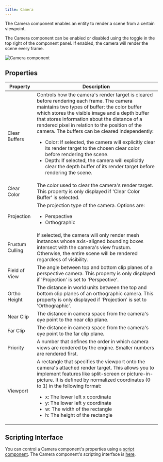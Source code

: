 ```yaml
---
title: Camera
---
```


The Camera component enables an entity to render a scene from a certain viewpoint.

The Camera component can be enabled or disabled using the toggle in the top right of the component panel. If enabled, the camera will render the scene every frame.

![Camera component](/img/user-manual/scenes/components/component-camera.png)

## Properties

| Property        | Description |
|-----------------|-------------|
| Clear Buffers   | Controls how the camera's render target is cleared before rendering each frame. The camera maintains two types of buffer: the color buffer which stores the visible image and a depth buffer that stores information about the distance of a rendered pixel in relation to the position of the camera. The buffers can be cleared independently: <ul><li>Color: If selected, the camera will explicitly clear its render target to the chosen clear color before rendering the scene.</li><li>Depth: If selected, the camera will explicitly clear the depth buffer of its render target before rendering the scene.</li></ul> |
| Clear Color     | The color used to clear the camera's render target.  This property is only displayed if 'Clear Color Buffer' is selected. |
| Projection      | The projection type of the camera. Options are: <ul><li>Perspective</li><li>Orthographic</li></ul> |
| Frustum Culling | If selected, the camera will only render mesh instances whose axis-aligned bounding boxes intersect with the camera's view frustum. Otherwise, the entire scene will be rendered regardless of visibility. |
| Field of View   | The angle between top and bottom clip planes of a perspective camera. This property is only displayed if 'Projection' is set to 'Perspective'. |
| Ortho Height    | The distance in world units between the top and bottom clip planes of an orthographic camera. This property is only displayed if 'Projection' is set to 'Orthographic'. |
| Near Clip       | The distance in camera space from the camera's eye point to the near clip plane. |
| Far Clip        | The distance in camera space from the camera's eye point to the far clip plane. |
| Priority        | A number that defines the order in which camera views are rendered by the engine. Smaller numbers are rendered first. |
| Viewport        | A rectangle that specifies the viewport onto the camera's attached render target. This allows you to implement features like split-screen or picture-in-picture. It is defined by normalized coordinates (0 to 1) in the following format: <ul><li>x: The lower left x coordinate</li><li>y: The lower left y coordinate</li><li>w: The width of the rectangle</li><li>h: The height of the rectangle</li></ul> |

## Scripting Interface

You can control a Camera component's properties using a [script component][2]. The Camera component's scripting interface is [here][3].

[2]: /user-manual/scenes/components/script
[3]: https://manual.oasisserver.link/engine/classes/CameraComponent.html
